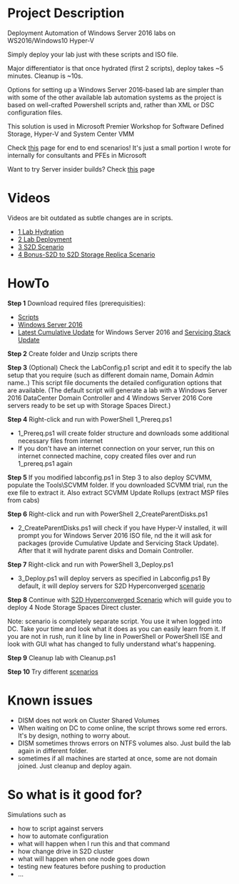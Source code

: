 # Project Description
 Deployment Automation of Windows Server 2016 labs on WS2016/Windows10 Hyper-V
 
 Simply deploy your lab just with these scripts and ISO file.

 Major differentiator is that once hydrated (first 2 scripts), deploy takes ~5 minutes. Cleanup is ~10s. 

 Options for setting up a Windows Server 2016-based lab are simpler than with some of the other available lab automation systems as the project is based on well-crafted Powershell scripts and, rather than XML or DSC configuration files.

 This solution is used in Microsoft Premier Workshop for Software Defined Storage, Hyper-V and System Center VMM
 
 Check [this](https://github.com/Microsoft/ws2016lab/tree/master/Scenarios) page for end to end scenarios! It's just a small portion I wrote for internally for consultants and PFEs in Microsoft

 Want to try Server insider builds? Check [this](https://github.com/Microsoft/ws2016lab/tree/master/Insider) page 

# Videos

Videos are bit outdated as subtle changes are in scripts.

* [1 Lab Hydration](https://youtu.be/xDrMYdSCIpM)
* [2 Lab Deployment](https://youtu.be/SzewA7C9lzI)
* [3 S2D Scenario](https://youtu.be/CX3ny0ON9X0)
* [4 Bonus-S2D to S2D Storage Replica Scenario](https://youtu.be/JRzBIOMEUO8)

# HowTo

**Step 1** Download required files (prerequisities):
* [Scripts](https://github.com/Microsoft/ws2016lab/blob/master/scripts.zip?raw=true)
* [Windows Server 2016](https://www.microsoft.com/en-us/evalcenter/evaluate-windows-server-2016) 
* [Latest Cumulative Update](http://catalog.update.microsoft.com/v7/site/Search.aspx?q=Cumulative%20Update%20for%20Windows%20Server%202016%20for%20x64-based%20Systems%20)  for Windows Server 2016 and [Servicing Stack Update](https://support.microsoft.com/en-us/help/4035631/servicing-stack-update-for-windows-10-version-1607-and-windows-server)

**Step 2** Create folder and Unzip scripts there

**Step 3** (Optional) Check the LabConfig.p1 script and edit it to specify the lab setup that you require (such as different domain name, Domain Admin name..) This script file documents the detailed configuration options that are available. (The default script will generate a lab with a Windows Server 2016 DataCenter Domain Controller and 4 Windows Server 2016 Core servers ready to be set up with Storage Spaces Direct.) 

**Step 4** Right-click and run with PowerShell 1_Prereq.ps1
 * 1_Prereq.ps1 will create folder structure and downloads some additional necessary files from internet
 * If you don't have an internet connection on your server, run this on internet connected machine, copy created files over and run 1_prereq.ps1 again

**Step 5** If you modified labconfig.ps1 in Step 3 to also deploy SCVMM, populate the Tools\SCVMM folder. If you downloaded SCVMM trial, run the exe file to extract it. Also extract SCVMM Update Rollups (extract MSP files from cabs)
 
**Step 6** Right-click and run with PowerShell 2_CreateParentDisks.ps1
 * 2_CreateParentDisks.ps1 will check if you have Hyper-V installed, it will prompt you for Windows Server 2016 ISO file, nd the it will ask for packages (provide Cumulative Update and Servicing Stack Update). After that it will hydrate parent disks and Domain Controller.

**Step 7** Right-click and run with PowerShell 3_Deploy.ps1
 * 3_Deploy.ps1 will deploy servers as specified in Labconfig.ps1 By default, it will deploy servers for S2D Hyperconverged [scenario](https://github.com/Microsoft/ws2016lab/tree/master/Scenarios)
 
**Step 8** Continue with [S2D Hyperconverged Scenario](https://github.com/Microsoft/ws2016lab/tree/master/Scenarios/S2D%20Hyperconverged) which will guide you to deploy 4 Node Storage Spaces Direct cluster.

Note: scenario is completely separate script. You use it when logged into DC. Take your time and look what it does as you can easily learn from it. If you are not in rush, run it line by line in PowerShell or PowerShell ISE and look with GUI what has changed to fully understand what's happening.

**Step 9** Cleanup lab with Cleanup.ps1

**Step 10** Try different [scenarios](https://github.com/Microsoft/ws2016lab/tree/master/Scenarios/)

# Known issues

* DISM does not work on Cluster Shared Volumes
* When waiting on DC to come online, the script throws some red errors. It's by design, nothing to worry about.
* DISM sometimes throws errors on NTFS volumes also. Just build the lab again in different folder.
* sometimes if all machines are started at once, some are not domain joined. Just cleanup and deploy again.

# So what is it good for?

Simulations such as
* how to script against servers
* how to automate configuration
* what will happen when I run this and that command
* how change drive in S2D cluster
* what will happen when one node goes down
* testing new features before pushing to production
* ...
